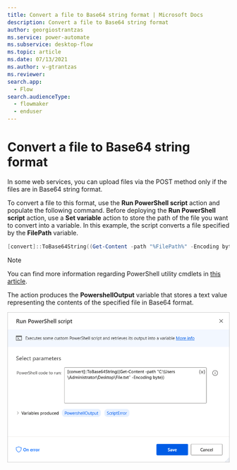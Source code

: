 ```yaml
---
title: Convert a file to Base64 string format | Microsoft Docs
description: Convert a file to Base64 string format
author: georgiostrantzas
ms.service: power-automate
ms.subservice: desktop-flow
ms.topic: article
ms.date: 07/13/2021
ms.author: v-gtrantzas
ms.reviewer:
search.app: 
  - Flow
search.audienceType: 
  - flowmaker
  - enduser
---
```


# Convert a file to Base64 string format

In some web services, you can upload files via the POST method only if the files are in Base64 string format. 

To convert a file to this format, use the **Run PowerShell script** action and populate the following command. Before deploying the **Run PowerShell script** action, use a **Set variable** action to store the path of the file you want to convert into a variable. In this example, the script converts a file specified by the **FilePath** variable.

``` PowerShell
[convert]::ToBase64String((Get-Content -path "%FilePath%" -Encoding byte))
```

> [!NOTE]
> You can find more information regarding PowerShell utility cmdlets in [this article](https://docs.microsoft.com/powershell/module/microsoft.powershell.utility).

The action produces the **PowershellOutput** variable that stores a text value representing the contents of the specified file in Base64 format.

![The Run PowerShell script action.](media/convert-file-base64-format/run-powershell-scripti-action.png)

